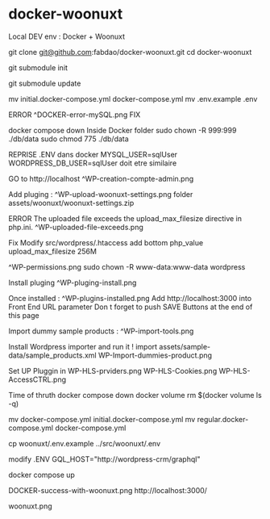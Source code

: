 # docker-woonuxt
Local DEV env : Docker + Woonuxt

git clone git@github.com:fabdao/docker-woonuxt.git
cd docker-woonuxt

git submodule init

git submodule update


mv initial.docker-compose.yml docker-compose.yml
mv .env.example .env

ERROR
^DOCKER-error-mySQL.png
FIX

docker compose down
Inside Docker folder
sudo chown -R 999:999 ./db/data
sudo chmod 775 ./db/data

REPRISE .ENV dans docker
MYSQL_USER=sqlUser
WORDPRESS_DB_USER=sqlUser
doit etre similaire

GO to
http://localhost
^WP-creation-compte-admin.png

Add pluging :
^WP-upload-woonuxt-settings.png
folder assets/woonuxt/woonuxt-settings.zip

ERROR
The uploaded file exceeds the upload_max_filesize directive in php.ini.
^WP-uploaded-file-exceeds.png

Fix Modify src/wordpress/.htaccess
add bottom
php_value upload_max_filesize 256M

^WP-permissions.png
sudo chown -R www-data:www-data wordpress

Install pluging
^WP-pluging-install.png

Once installed :
^WP-plugins-installed.png
Add http://localhost:3000 into Front End URL parameter
Don t forget to push SAVE Buttons at the end of this page

Import dummy sample products :
^WP-import-tools.png

Install Wordpress importer and run it !
import assets/sample-data/sample_products.xml
WP-Import-dummies-product.png

Set UP Pluggin in
WP-HLS-prviders.png
WP-HLS-Cookies.png
WP-HLS-AccessCTRL.png


Time of thruth
docker compose down
docker volume rm $(docker volume ls -q)

mv docker-compose.yml initial.docker-compose.yml
mv regular.docker-compose.yml docker-compose.yml

cp woonuxt/.env.example ../src/woonuxt/.env

modify .ENV
GQL_HOST="http://wordpress-crm/graphql"

docker compose up



DOCKER-success-with-woonuxt.png
http://localhost:3000/

woonuxt.png
